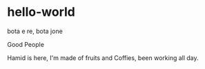 # hello-world
bota e re, bota jone

Good People

Hamid is here, I'm made of fruits and Coffies, been working all day.
